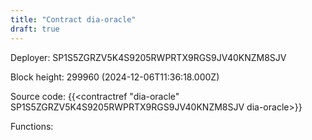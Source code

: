 ```yaml
---
title: "Contract dia-oracle"
draft: true
---
```

Deployer: SP1S5ZGRZV5K4S9205RWPRTX9RGS9JV40KNZM8SJV


 



Block height: 299960 (2024-12-06T11:36:18.000Z)

Source code: {{<contractref "dia-oracle" SP1S5ZGRZV5K4S9205RWPRTX9RGS9JV40KNZM8SJV dia-oracle>}}

Functions:


